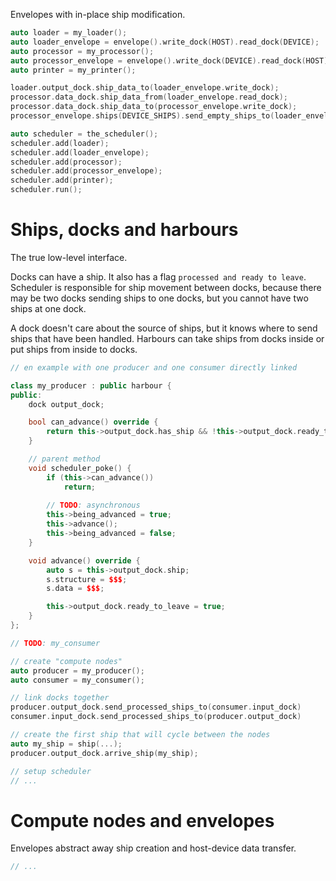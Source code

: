 Envelopes with in-place ship modification.

```cpp
auto loader = my_loader();
auto loader_envelope = envelope().write_dock(HOST).read_dock(DEVICE);
auto processor = my_processor();
auto processor_envelope = envelope().write_dock(DEVICE).read_dock(HOST);
auto printer = my_printer();

loader.output_dock.ship_data_to(loader_envelope.write_dock);
processor.data_dock.ship_data_from(loader_envelope.read_dock);
processor.data_dock.ship_data_to(processor_envelope.write_dock);
processor_envelope.ships(DEVICE_SHIPS).send_empty_ships_to(loader_envelope);

auto scheduler = the_scheduler();
scheduler.add(loader);
scheduler.add(loader_envelope);
scheduler.add(processor);
scheduler.add(processor_envelope);
scheduler.add(printer);
scheduler.run();
```


# Ships, docks and harbours

The true low-level interface.

Docks can have a ship. It also has a flag `processed and ready to leave`.
Scheduler is responsible for ship movement between docks, because there
may be two docks sending ships to one docks, but you cannot have two ships
at one dock.

A dock doesn't care about the source of ships, but it knows where to send
ships that have been handled. Harbours can take ships from docks inside or
put ships from inside to docks.

```cpp
// en example with one producer and one consumer directly linked

class my_producer : public harbour {
public:
    dock output_dock;

    bool can_advance() override {
        return this->output_dock.has_ship && !this->output_dock.ready_to_leave;
    }

    // parent method
    void scheduler_poke() {
        if (this->can_advance())
            return;
        
        // TODO: asynchronous
        this->being_advanced = true;
        this->advance();
        this->being_advanced = false;
    }

    void advance() override {
        auto s = this->output_dock.ship;
        s.structure = $$$;
        s.data = $$$;

        this->output_dock.ready_to_leave = true;
    }
};

// TODO: my_consumer

// create "compute nodes"
auto producer = my_producer();
auto consumer = my_consumer();

// link docks together
producer.output_dock.send_processed_ships_to(consumer.input_dock)
consumer.input_dock.send_processed_ships_to(producer.output_dock)

// create the first ship that will cycle between the nodes
auto my_ship = ship(...);
producer.output_dock.arrive_ship(my_ship);

// setup scheduler
// ...
```


# Compute nodes and envelopes

Envelopes abstract away ship creation and host-device data transfer.

```cpp
// ...
```
